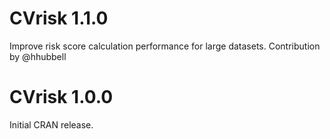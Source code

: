 # CVrisk 1.1.0

Improve risk score calculation performance for large datasets.  Contribution by @hhubbell


# CVrisk 1.0.0

Initial CRAN release.
